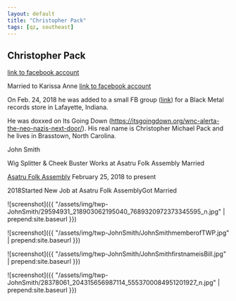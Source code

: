 ```yaml
---
layout: default
title: "Christopher Pack"
tags: [qz, southeast]
---
```



## Christopher Pack

[link to facebook account](https://www.facebook.com/100022260432288)

Married to Karissa Anne [link to facebook account](https://www.facebook.com/677464552)

On Feb. 24, 2018 he was added to a small FB group ([link](https://www.facebook.com/groups/689727048059405)) for a Black Metal records store in Lafayette, Indiana.

He was doxxed on Its Going Down (https://itsgoingdown.org/wnc-alerta-the-neo-nazis-next-door/). His real name is Christopher Michael Pack and he lives in Brasstown, North Carolina.

 John Smith


 Wig Splitter & Cheek Buster Works at Asatru Folk Assembly Married

[Asatru Folk Assembly](https://www.facebook.com/pages/Asatru-Folk-Assembly/102607919793006) February 25, 2018 to present


2018Started New Job at Asatru Folk AssemblyGot Married




![screenshot]({{ "/assets/img/twp-JohnSmith/29594931_218903062195040_7689320972373345595_n.jpg" | prepend:site.baseurl }})


![screenshot]({{ "/assets/img/twp-JohnSmith/JohnSmithmemberofTWP.jpg" | prepend:site.baseurl }})


![screenshot]({{ "/assets/img/twp-JohnSmith/JohnSmithfirstnameisBill.jpg" | prepend:site.baseurl }})


![screenshot]({{ "/assets/img/twp-JohnSmith/28378061_204315656987114_5553700084951201927_n.jpg" | prepend:site.baseurl }})
